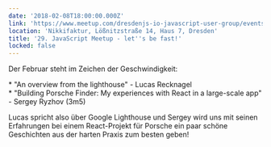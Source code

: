 ```yaml
---
date: '2018-02-08T18:00:00.000Z'
link: 'https://www.meetup.com/dresdenjs-io-javascript-user-group/events/xjdvpnyxdblb/'
location: 'Nikkifaktur, Lößnitzstraße 14, Haus 7, Dresden'
title: '29. JavaScript Meetup - let''s be fast!'
locked: false
---
```

Der Februar steht im Zeichen der Geschwindigkeit:

\* "An overview from the lighthouse" - Lucas Recknagel  
\* "Building Porsche Finder: My experiences with React in a large-scale app" - Sergey Ryzhov (3m5)

Lucas spricht also über Google Lighthouse und Sergey wird uns mit seinen Erfahrungen bei einem React-Projekt für Porsche ein paar schöne Geschichten aus der harten Praxis zum besten geben!

